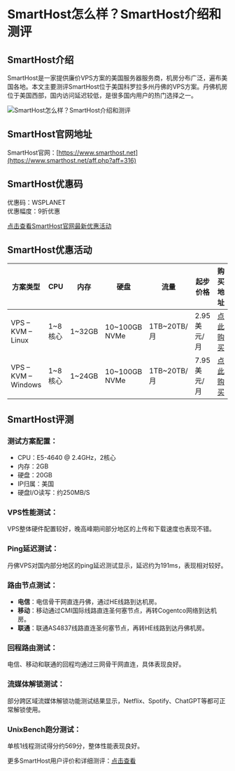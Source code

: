 # SmartHost怎么样？SmartHost介绍和测评

## SmartHost介绍
SmartHost是一家提供廉价VPS方案的美国服务器服务商，机房分布广泛，遍布美国各地。本文主要测评SmartHost位于美国科罗拉多州丹佛的VPS方案。丹佛机房位于美国西部，国内访问延迟较低，是很多国内用户的热门选择之一。

![SmartHost怎么样？SmartHost介绍和测评](https://github.com/user-attachments/assets/2dab5e76-a764-4add-ad6c-76d002ff3fdb)

## SmartHost官网地址
SmartHost官网：[https://www.smarthost.net](https://www.smarthost.net/aff.php?aff=316)

## SmartHost优惠码
优惠码：WSPLANET  
优惠幅度：9折优惠

[点击查看SmartHost官网最新优惠活动](https://www.smarthost.net/aff.php?aff=316)

## SmartHost优惠活动

| 方案类型           | CPU         | 内存         | 硬盘             | 流量            | 起步价格         | 购买地址 |
|--------------------|-------------|--------------|------------------|-----------------|------------------|----------|
| VPS – KVM – Linux   | 1~8核心     | 1~32GB       | 10~100GB NVMe    | 1TB~20TB/月     | 2.95美元/月      | [点此购买](https://www.smarthost.net/aff.php?aff=316&pid=171) |
| VPS – KVM – Windows | 1~8核心     | 1~24GB       | 10~100GB NVMe    | 1TB~20TB/月     | 7.95美元/月      | [点此购买](https://www.smarthost.net/aff.php?aff=316&pid=173) |

## SmartHost评测
### 测试方案配置：
- CPU：E5-4640 @ 2.4GHz，2核心  
- 内存：2GB  
- 硬盘：20GB  
- IP归属：美国  
- 硬盘I/O读写：约250MB/S  

### VPS性能测试：
VPS整体硬件配置较好，晚高峰期间部分地区的上传和下载速度也表现不错。

### Ping延迟测试：
丹佛VPS对国内部分地区的ping延迟测试显示，延迟约为191ms，表现相对较好。

### 路由节点测试：
- **电信**：电信骨干网直连丹佛，通过HE线路到达机房。  
- **移动**：移动通过CMI国际线路直连圣何塞节点，再转Cogentco网络到达机房。  
- **联通**：联通AS4837线路直连圣何塞节点，再转HE线路到达丹佛机房。  

### 回程路由测试：
电信、移动和联通的回程均通过三网骨干网直连，具体表现良好。

### 流媒体解锁测试：
部分跨区域流媒体解锁功能测试结果显示，Netflix、Spotify、ChatGPT等都可正常解锁使用。  

### UnixBench跑分测试：
单核1线程测试得分约569分，整体性能表现良好。  

更多SmartHost用户评价和详细测评：[点击查看](https://www.smarthost.net/aff.php?aff=316)
